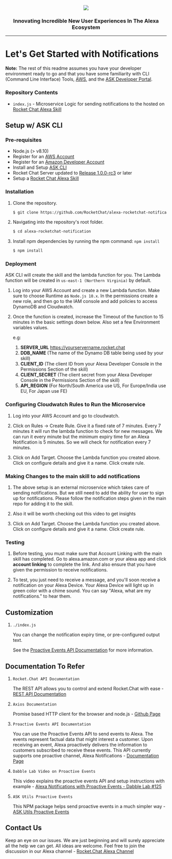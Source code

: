 <p align="center">
  <img  src="https://user-images.githubusercontent.com/41849970/57236777-691ae200-7043-11e9-8d8e-67e05e60a8e4.png">
</p>

<h3 align="center">
  Innovating Incredible New User Experiences In The Alexa Ecosystem
</h3>

---

# Let's Get Started with Notifications

**Note:** The rest of this readme assumes you have your developer environment ready to go and that you have some familiarity with CLI (Command Line Interface) Tools, [AWS](https://aws.amazon.com/), and the [ASK Developer Portal](https://developer.amazon.com/alexa-skills-kit).

### Repository Contents
* `index.js` - Microservice Logic for sending notifications to the  hosted on [Rocket Chat Alexa Skill](https://github.com/RocketChat/alexa-rocketchat)

## Setup w/ ASK CLI

### Pre-requisites

* Node.js (> v8.10)
* Register for an [AWS Account](https://aws.amazon.com/)
* Register for an [Amazon Developer Account](https://developer.amazon.com/)
* Install and Setup [ASK CLI](https://developer.amazon.com/docs/smapi/quick-start-alexa-skills-kit-command-line-interface.html)
* Rocket Chat Server updated to [Release 1.0.0-rc3](https://github.com/RocketChat/Rocket.Chat/releases/tag/1.0.0-rc.3) or later
* Setup a [Rocket Chat Alexa Skill](https://github.com/RocketChat/alexa-rocketchat)


### Installation
1. Clone the repository.

	```bash
	$ git clone https://github.com/RocketChat/alexa-rocketchat-notification.git
	```

2. Navigating into the repository's root folder.

	```bash
	$ cd alexa-rocketchat-notification
	```

3. Install npm dependencies by running the npm command: `npm install`

	```bash
	$ npm install
	```
	
### Deployment

ASK CLI will create the skill and the lambda function for you. The Lambda function will be created in ```us-east-1 (Northern Virginia)``` by default.

1. Log into your AWS Account and create a new Lambda function. Make sure to choose Runtime as `Node.js 10.x`. In the permissions create a new role, and then go to the IAM console and add policies to access DynamoDB and Cloudwatch. 
	
2. Once the function is created, increase the Timeout of the function to 15 minutes in the basic settings down below. Also set a few Environment variables values. 
	
	e.g: 
	1. **SERVER_URL**    https://yourservername.rocket.chat
	2. **DDB_NAME**    (The name of the Dynamo DB table being used by your skill)
	3. **CLIENT_ID**    (The client ID from your Alexa Developer Console in the Permissions Section of the skill)
	4. **CLIENT_SECRET**    (The client secret from your Alexa Developer Console in the Permissions Section of the skill)
	5. **API_REGION**    (For North/South America use US, For Europe/India use EU, For Japan use FE) 
	
### Configuring Cloudwatch Rules to Run the Microservice

1. Log into your AWS Account and go to cloudwatch.

2. Click on Rules -> Create Rule. Give it a fixed rate of 7 minutes. Every 7 minutes it will run the lambda function to check for new messages. We can run it every minute but the minimum expiry time for an Alexa Notification is 5 minutes. So we will check for notification every 7 minutes.

3. Click on Add Target. Choose the Lambda function you created above. Click on configure details and give it a name. Click create rule.
	
### Making Changes to the main skill to add notifications

1. The above setup is an external microservice which takes care of sending notifications. But we still need to add the ability for user to sign up for notifications. Please follow the notification steps given in the main repo for adding it to the skill.

2. Also it will be worth checking out this video to get insights

3. Click on Add Target. Choose the Lambda function you created above. Click on configure details and give it a name. Click create rule.
	
### Testing

1. Before testing, you must make sure that Account Linking with the main skill has completed.   Go to alexa.amazon.com or your alexa app and click **account linking** to complete the link. And also ensure that you have given the permission to receive notifications.

2. To test, you just need to receive a message, and you'll soon receive a notification on your Alexa Device. Your Alexa Device will light up in green color with a chime sound. You can say "Alexa, what are my notifications." to hear them.
	
## Customization

1. ```./index.js```

   You can change the notification expiry time, or pre-configured output text.

   See the [Proactive Events API Documentation](https://developer.amazon.com/docs/smapi/schemas-for-proactive-events.html#message-alert) for more information.


## Documentation To Refer

1. ```Rocket.Chat API Documentation```
        
    The REST API allows you to control and extend Rocket.Chat with ease - [REST API Documentation]( https://rocket.chat/docs/developer-guides/rest-api/ )

2. ```Axios Documentation```

    Promise based HTTP client for the browser and node.js - [Github Page](https://github.com/axios/axios )

3. ```Proactive Events API Documentation```

    You can use the Proactive Events API to send events to Alexa. The events represent factual data that might interest a customer. Upon receiving an event, Alexa proactively delivers the information to customers subscribed to receive these events. This API currently supports one proactive channel, Alexa Notifications - [Documentation Page](https://developer.amazon.com/docs/smapi/proactive-events-api.html)
    
4. ```Dabble Lab Video on Proactive Events```

    This video explains the proactive events API and setup instructions with example - [Alexa Notifications with Proactive Events - Dabble Lab #125](https://www.youtube.com/watch?v=oMcHTMZDTVQ)    

4. ```ASK Utils Proactive Events```

    This NPM package helps send proactive events in a much simpler way - [ASK Utils Proactive Events](https://github.com/ask-utils/proactive-event)
    

## Contact Us

Keep an eye on our issues. We are just beginning and will surely appreciate all the help we can get. All ideas are welcome.
Feel free to join the discussion in our Alexa channel - [Rocket.Chat Alexa Channel](https://open.rocket.chat/channel/alexa)
